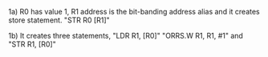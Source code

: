 1a) R0 has value 1, R1 address is the bit-banding address alias and it creates store statement. "STR R0 [R1]"

1b) It creates three statements, "LDR R1, [R0]"  "ORRS.W R1, R1, #1"  and "STR R1, [R0]"